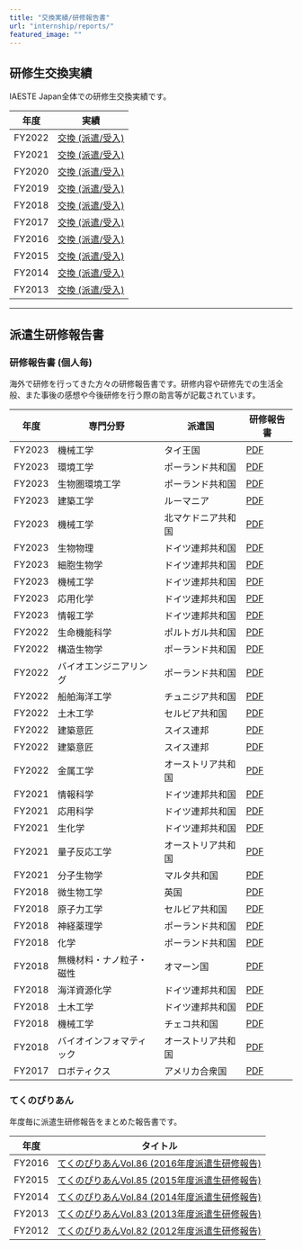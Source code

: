 ```yaml
---
title: "交換実績/研修報告書"
url: "internship/reports/"
featured_image: ""
---
```


## 研修生交換実績

IAESTE Japan全体での研修生交換実績です。

| 年度 | 実績 |
| --- | ---- |
| FY2022 | [交換 (派遣/受入) ](/files/internship/reports/exchange-results-fy2022.pdf) |
| FY2021 | [交換 (派遣/受入) ](/files/internship/reports/exchange-results-fy2021.pdf) |
| FY2020 | [交換 (派遣/受入) ](/files/internship/reports/exchange-results-fy2020.pdf) |
| FY2019 | [交換 (派遣/受入) ](/files/internship/reports/exchange-results-fy2019.pdf) |
| FY2018 | [交換 (派遣/受入) ](/files/internship/reports/exchange-results-fy2018.pdf) |
| FY2017 | [交換 (派遣/受入) ](/files/internship/reports/exchange-results-fy2017.pdf) |
| FY2016 | [交換 (派遣/受入) ](/files/internship/reports/exchange-results-fy2016.pdf) |
| FY2015 | [交換 (派遣/受入) ](/files/internship/reports/exchange-results-fy2015.pdf) |
| FY2014 | [交換 (派遣/受入) ](/files/internship/reports/exchange-results-fy2014.pdf) |
| FY2013 | [交換 (派遣/受入) ](/files/internship/reports/exchange-results-fy2013.pdf) |

---

## 派遣生研修報告書

### 研修報告書 (個人毎)

海外で研修を行ってきた方々の研修報告書です。研修内容や研修先での生活全般、また事後の感想や今後研修を行う際の助言等が記載されています。

| 年度   | 専門分野      | 派遣国           | 研修報告書 |
| ------ | ----------- | --------------- | -------- |
| FY2023 | 機械工学 | タイ王国 | [PDF](/files/internship/reports/training-report-fy2023-h-serata機械工学.pdf) |
| FY2023 | 環境工学 | ポーランド共和国 | [PDF](/files/internship/reports/training-report-fy2023-pl-anonymous環境工学.pdf) |
| FY2023 | 生物圏環境工学 | ポーランド共和国 | [PDF](/files/internship/reports/training-report-fy2023-anonymous生物圏環境工学.pdf) |
| FY2023 | 建築工学 | ルーマニア | [PDF](/files/internship/reports/training-report-fy2023-ro-munkhsuuri建築工学.pdf) |
| FY2023 | 機械工学 | 北マケドニア共和国 | [PDF](/files/internship/reports/training-report-fy2023-mk-tateno機械工学.pdf) |
| FY2023 | 生物物理 | ドイツ連邦共和国 | [PDF](/files/internship/reports/training-report-fy2023-de-anonymous生物物理.pdf) |
| FY2023 | 細胞生物学 | ドイツ連邦共和国 | [PDF](/files/internship/reports/training-report-fy2023-de-nakayama細胞生物学.pdf) |
| FY2023 | 機械工学 | ドイツ連邦共和国 | [PDF](/files/internship/reports/training-report-fy2023-de-konnno機械工学.pdf) |
| FY2023 | 応用化学 | ドイツ連邦共和国 | [PDF](/files/internship/reports/training-report-fy2023-de-anonymous応用化学.pdf) |
| FY2023 | 情報工学 | ドイツ連邦共和国 | [PDF](/files/internship/reports/training-report-fy2023-de-takayama情報工学.pdf) |
| FY2022 | 生命機能科学 | ポルトガル共和国 | [PDF](/files/internship/reports/training-report-fy2022-pt-nishijima.pdf) |
| FY2022 | 構造生物学 | ポーランド共和国 | [PDF](/files/internship/reports/training-report-fy2022-pl-anonymous.pdf) |
| FY2022 | バイオエンジニアリング | ポーランド共和国 | [PDF](/files/internship/reports/training-report-fy2022-pl-azuma.pdf) |
| FY2022 | 船舶海洋工学 | チュニジア共和国 | [PDF](/files/internship/reports/training-report-fy2022-tn-genda.pdf) |
| FY2022 | 土木工学 | セルビア共和国 | [PDF](/files/internship/reports/training-report-fy2022-rs-anonymous.pdf) |
| FY2022 | 建築意匠 | スイス連邦 | [PDF](/files/internship/reports/training-report-fy2022-ch-oonuma.pdf) |
| FY2022 | 建築意匠 | スイス連邦 | [PDF](/files/internship/reports/training-report-fy2022-ch-yoshizawa.pdf) |
| FY2022 | 金属工学 | オーストリア共和国 | [PDF](/files/internship/reports/training-report-fy2022-at-akiyama.pdf) |
| FY2021 | 情報科学     | ドイツ連邦共和国   | [PDF](/files/internship/reports/training-report-fy2021-de-kaku.pdf) |
| FY2021 | 応用科学     | ドイツ連邦共和国   | [PDF](/files/internship/reports/training-report-fy2021-de-nishihara.pdf) |
| FY2021 | 生化学       | ドイツ連邦共和国   | [PDF](/files/internship/reports/training-report-fy2021-de-anonymous.pdf) |
| FY2021 | 量子反応工学  | オーストリア共和国 | [PDF](/files/internship/reports/training-report-fy2021-at-anonymous.pdf) |
| FY2021 | 分子生物学    | マルタ共和国      | [PDF](/files/internship/reports/training-report-fy2021-mt-anonymous.pdf) |
| FY2018 | 微生物工学    | 英国             | [PDF](/files/internship/reports/training-report-fy2018-uk-funatsu.pdf) |
| FY2018 | 原子力工学    | セルビア共和国    | [PDF](/files/internship/reports/training-report-fy2018-rs-sasaki.pdf) |
| FY2018 | 神経薬理学    | ポーランド共和国  | [PDF](/files/internship/reports/training-report-fy2018-pl-igarashi.pdf) |
| FY2018 | 化学       　 | ポーランド共和国  | [PDF](/files/internship/reports/training-report-fy2018-pl-arimoto.pdf) |
| FY2018 | 無機材料・ナノ粒子・磁性 | オマーン国 | [PDF](/files/internship/reports/training-report-fy2018-om-harada.pdf) |
| FY2018 | 海洋資源化学  | ドイツ連邦共和国   | [PDF](/files/internship/reports/training-report-fy2018-de-nyunoya.pdf) |
| FY2018 | 土木工学     | ドイツ連邦共和国   | [PDF](/files/internship/reports/training-report-fy2018-de-kishida.pdf) |
| FY2018 | 機械工学     | チェコ共和国      | [PDF](/files/internship/reports/training-report-fy2018-cz-moritoki.pdf) |
| FY2018 | バイオインフォマティック | オーストリア共和国 | [PDF](/files/internship/reports/training-report-fy2018-at-yang.pdf) |
| FY2017 | ロボティクス | アメリカ合衆国     | [PDF](/files/internship/reports/training-report-fy2017-us-kawanishi.pdf) |

### てくのぴりあん

年度毎に派遣生研修報告をまとめた報告書です。

| 年度    | タイトル |
| ------ | ------------------------------------------------------------------------------------- |
| FY2016 | [てくのぴりあんVol.86 (2016年度派遣生研修報告)](/files/internship/reports/techno-fy2016.pdf) |
| FY2015 | [てくのぴりあんVol.85 (2015年度派遣生研修報告)](/files/internship/reports/techno-fy2015.pdf) |
| FY2014 | [てくのぴりあんVol.84 (2014年度派遣生研修報告)](/files/internship/reports/techno-fy2014.pdf) |
| FY2013 | [てくのぴりあんVol.83 (2013年度派遣生研修報告)](/files/internship/reports/techno-fy2013.pdf) |
| FY2012 | [てくのぴりあんVol.82 (2012年度派遣生研修報告)](/files/internship/reports/techno-fy2012.pdf) |
